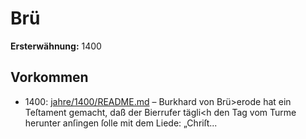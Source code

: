 # Brü

**Ersterwähnung:** 1400

## Vorkommen
- 1400: [jahre/1400/README.md](../jahre/1400/README.md) – Burkhard von Brü>erode hat ein Teſtament gemacht,
daß der Bierrufer tägli<h den Tag vom Turme herunter
anſingen ſolle mit dem Liede: „Chriſt...
